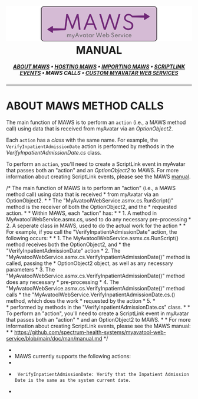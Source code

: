 ﻿<!--
  Software manual template (b210104)
  https://github.com/APrettyCoolProgram/my-development-environment/tree/master/templates/documentation
-->

<h1 align="center">

  <img src="../../resources/asset/img/logo/maws-logo-800x150.png" alt="myAvatar Web Service logo" width="800">
  <br>
  MANUAL
  <br>

</h1>

<h5 align="center">

  [ABOUT MAWS](manual.md)&nbsp;&bull;&nbsp;[HOSTING MAWS](manual-hosting-maws.md)&nbsp;&bull;&nbsp;[IMPORTING MAWS](manual-importing-maws.md)&nbsp;&bull;&nbsp;[SCRIPTLINK EVENTS](manual-scriptlink-events.md)&nbsp;&bull;&nbsp;MAWS CALLS&nbsp;&bull;&nbsp;[CUSTOM MYAVATAR WEB SERVICES](manual-custom-myavatar-web-services.md)

</h5>

***

# ABOUT MAWS METHOD CALLS
The main function of MAWS is to perform an `action` (i.e., a MAWS method call) using data that is received from myAvatar via an *OptionObject2*.
 
Each `action` has a *class* with the same name. For example, the `VerifyInpatientAdmissionDate` action is performed by methods in the *VerifyInpatientAdmissionDate.cs* class.

To perform an `action`, you'll need to create a ScriptLink event in myAvatar that passes both an "action" and an *OptionObject2* to MAWS. For more information about creating ScriptLink events, please see the MAWS [manual](manual-scriptlink-events).





  /* The main function of MAWS is to perform an "action" (i.e., a MAWS method call) using data that is received
             * from myAvatar via an OptionObject2.
             *
             * The "MyAvatoolWebService.asmx.cs.RunScript()" method is the receiver of both the OptionObject2, and the
             * requested action.
             *
             * Within MAWS, each "action" has:
             *
             *  1. A method in MyAvatoolWebService.asmx.cs, used to do any necessary pre-processing
             *  2. A seperate class in MAWS, used to do the actual work for the action
             *
             * For example, if you call the "VerifyInpatientAdmissionDate" action, the following occurs:
             *
             *  1. The MyAvatoolWebService.asmx.cs.RunScript() method receives both the OptionObject2, and
             *     the "VerifyInpatientAdmissionDate" action
             *  2. The "MyAvatoolWebService.asmx.cs.VerifyInpatientAdmissionDate()" method is called, passing the
             *     OptionObject2 object, as well as any necessary parameters
             *  3. The "MyAvatoolWebService.asmx.cs.VerifyInpatientAdmissionDate()" method does any necessary
             *     pre-processing
             *  4. The "MyAvatoolWebService.asmx.cs.VerifyInpatientAdmissionDate()" method calls
             *     the "MyAvatoolWebService.VerifyInpatientAdmissionDate.cs.<method-name>() method, which does the work
             *     requested by the action
             * 5.
             *     
             * performed by methods in the "VerifyInpatientAdmissionDate.cs" class.
             *
             * To perform an "action", you'll need to create a ScriptLink event in myAvatar that passes both an "action"
             * and an OptionObject2 to MAWS.
             *
             * For more information about creating ScriptLink events, please see the MAWS manual:
             *
             *  https://github.com/spectrum-health-systems/myavatool-web-service/blob/main/doc/man/manual.md
             */


*
* MAWS currently supports the following actions:
*
*      VerifyInpatientAdmissionDate: Verify that the Inpatient Admission Date is the same as the system current date.
*    